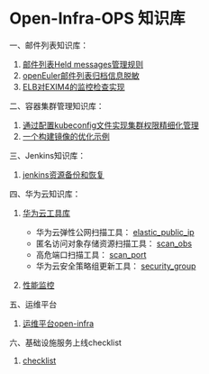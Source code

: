 # Open-Infra-OPS 知识库

一、邮件列表知识库：
1. [邮件列表Held messages管理规则](https://github.com/Open-Infra-Ops/Config_Info/blob/main/mail/held_messages.md)
2. [openEuler邮件列表归档信息脱敏](https://github.com/Open-Infra-Ops/Config_Info/blob/main/mail/archives_desensitization.md)
3. [ELB对EXIM4的监控检查实现](https://github.com/Open-Infra-Ops/Config_Info/blob/main/mail/elb%E5%AF%B9exim4%E7%9A%84%E5%81%A5%E5%BA%B7%E6%A3%80%E6%9F%A5%E5%AE%9E%E7%8E%B0.md)

二、容器集群管理知识库：
1. [通过配置kubeconfig文件实现集群权限精细化管理](https://github.com/Open-Infra-Ops/ops-docs/blob/main/k8s/rbac/README.md)
2. [一个构建镜像的优化示例](https://github.com/Open-Infra-Ops/ops-docs/blob/main/docker-build/example-01/Note.md)

三、Jenkins知识库：
1. [jenkins资源备份和恢复](https://github.com/Open-Infra-Ops/jenkins-tools)

四、华为云知识库：
1. [华为云工具库](https://github.com/Open-Infra-Ops/huaweicloud-tools)

   + 华为云弹性公网扫描工具： [elastic_public_ip](https://github.com/Open-Infra-Ops/huaweicloud-tools/tree/main/elastic_public_ip)
   + 匿名访问对象存储资源扫描工具： [scan_obs](https://github.com/Open-Infra-Ops/huaweicloud-tools/tree/main/scan_obs)
   + 高危端口扫描工具： [scan_port](https://github.com/Open-Infra-Ops/huaweicloud-tools/tree/main/scan_port)
   + 华为云安全策略组更新工具： [security_group](https://github.com/Open-Infra-Ops/huaweicloud-tools/tree/main/security_group)

2. [性能监控](https://github.com/Open-Infra-Ops/monitor)

五、运维平台
1. [运维平台open-infra](https://github.com/Open-Infra-Ops/open-infra)

六、基础设施服务上线checklist
1. [checklist](https://github.com/Open-Infra-Ops/docs/tree/main/checklist)




